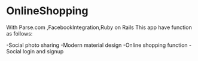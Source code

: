 # OnlineShopping
With Parse.com ,FacebookIntegration,Ruby on Rails
This app have function as follows:

-Social photo sharing
-Modern material design
-Online shopping function
-Social login and signup
